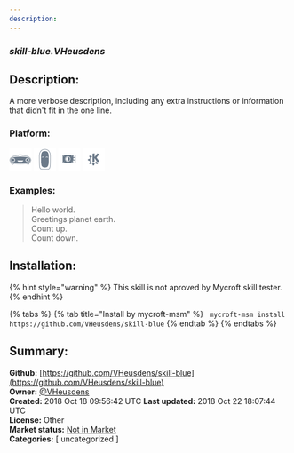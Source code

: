 ```yaml
---
description: 
---
```


### _skill-blue.VHeusdens_  
## Description:  
A more verbose description, including any extra instructions or
information that didn't fit in the one line.  
### Platform:  
 ![Mark I](../.gitbook/assets/mark-1-icon.png)  ![Mark II](../.gitbook/assets/mark-2-icon.png)  ![Picroft](../.gitbook/assets/picroft-icon.png)  ![plasmoid](../.gitbook/assets/kde.png)   
### Examples:  
> Hello world.  
> Greetings planet earth.  
> Count up.  
> Count down.  
  
## Installation:  
{% hint style="warning" %}
This skill is not aproved by Mycroft skill tester.
{% endhint %}
    
{% tabs %}
{% tab title="Install by mycroft-msm" %}
``` mycroft-msm install https://github.com/VHeusdens/skill-blue```
{% endtab %}
  {% endtabs %}
    
## Summary:  
**Github:** [https://github.com/VHeusdens/skill-blue](https://github.com/VHeusdens/skill-blue)  
**Owner:** [@VHeusdens](https://github.com/VHeusdens)  
**Created:** 2018 Oct 18 09:56:42 UTC  **Last updated:** 2018 Oct 22 18:07:44 UTC  
**License:** Other  
**Market status:** [Not in Market](https://market.mycroft.ai/skill/)  
**Categories:** [ uncategorized ]   
